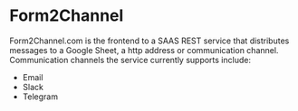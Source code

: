 # Form2Channel
Form2Channel.com is the frontend to a SAAS REST service that distributes messages to a Google Sheet, a http address or communication channel. Communication channels the service currently supports include: 

- Email
- Slack
- Telegram

